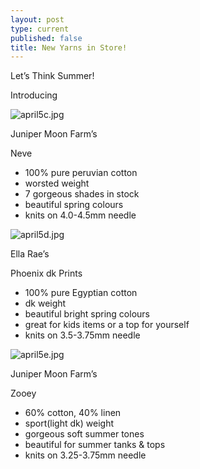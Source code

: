 ```yaml
---
layout: post
type: current
published: false
title: New Yarns in Store!
---
```

Let’s Think Summer!

Introducing

![april5c.jpg]({{site.baseurl}}/news/img/april5c.jpg)

Juniper Moon Farm’s

Neve

- 100% pure peruvian cotton
- worsted weight
- 7 gorgeous shades in stock
- beautiful spring colours
- knits on 4.0-4.5mm needle

![april5d.jpg]({{site.baseurl}}/news/img/april5d.jpg)

Ella Rae’s

Phoenix dk Prints

- 100% pure Egyptian cotton
- dk weight
- beautiful bright spring colours
- great for kids items or a top for yourself
- knits on 3.5-3.75mm needle

![april5e.jpg]({{site.baseurl}}/news/img/april5e.jpg)

Juniper Moon Farm’s

Zooey

- 60% cotton, 40% linen
- sport(light dk) weight
- gorgeous soft summer tones
- beautiful for summer tanks & tops
- knits on 3.25-3.75mm needle